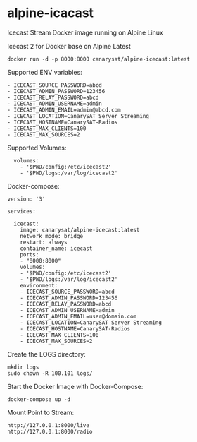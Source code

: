 # alpine-icacast
Icecast Stream Docker image running on Alpine Linux

Icecast 2 for Docker base on Alpine Latest
```
docker run -d -p 8000:8000 canarysat/alpine-icecast:latest
```

Supported ENV variables:
```
- ICECAST_SOURCE_PASSWORD=abcd
- ICECAST_ADMIN_PASSWORD=123456
- ICECAST_RELAY_PASSWORD=abcd
- ICECAST_ADMIN_USERNAME=admin
- ICECAST_ADMIN_EMAIL=admin@abcd.com
- ICECAST_LOCATION=CanarySAT Server Streaming
- ICECAST_HOSTNAME=CanarySAT-Radios
- ICECAST_MAX_CLIENTS=100
- ICECAST_MAX_SOURCES=2
```

Supported Volumes:
```
  volumes:
    - '$PWD/config:/etc/icecast2'
    - '$PWD/logs:/var/log/icecast2'
```

Docker-compose:
```
version: '3'

services:

  icecast:
    image: canarysat/alpine-icecast:latest
    network_mode: bridge
    restart: always
    container_name: icecast
    ports:
    - "8000:8000"
    volumes:
    - '$PWD/config:/etc/icecast2'
    - '$PWD/logs:/var/log/icecast2'
    environment:
    - ICECAST_SOURCE_PASSWORD=abcd
    - ICECAST_ADMIN_PASSWORD=123456
    - ICECAST_RELAY_PASSWORD=abcd
    - ICECAST_ADMIN_USERNAME=admin
    - ICECAST_ADMIN_EMAIL=user@domain.com
    - ICECAST_LOCATION=CanarySAT Server Streaming
    - ICECAST_HOSTNAME=CanarySAT-Radios
    - ICECAST_MAX_CLIENTS=100
    - ICECAST_MAX_SOURCES=2
```

Create the LOGS directory:
```
mkdir logs
sudo chown -R 100.101 logs/
```

Start the Docker Image with Docker-Compose:
```
docker-compose up -d
```

Mount Point to Stream:
```
http://127.0.0.1:8000/live
http://127.0.0.1:8000/radio
```
